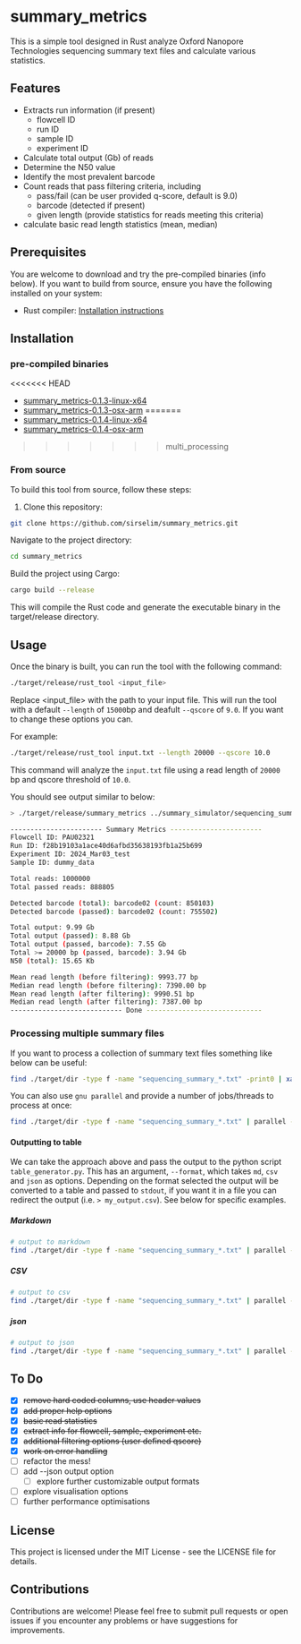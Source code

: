 # summary_metrics

This is a simple tool designed in Rust analyze Oxford Nanopore Technologies sequencing summary text files and calculate various statistics.

## Features

- Extracts run information (if present)
  - flowcell ID
  - run ID
  - sample ID
  - experiment ID
- Calculate total output (Gb) of reads
- Determine the N50 value
- Identify the most prevalent barcode
- Count reads that pass filtering criteria, including
  - pass/fail (can be user provided q-score, default is 9.0)
  - barcode (detected if present)
  - given length (provide statistics for reads meeting this criteria)
- calculate basic read length statistics (mean, median)

## Prerequisites

You are welcome to download and try the pre-compiled binaries (info below). If you want to build from source, ensure you have the following installed on your system:

- Rust compiler: [Installation instructions](https://www.rust-lang.org/tools/install)

## Installation

### pre-compiled binaries

<<<<<<< HEAD
- [summary_metrics-0.1.3-linux-x64](https://github.com/sirselim/summary_metrics/raw/main/binaries/summary_metrics-0.1.3-linux-x64.tar.gz)
- [summary_metrics-0.1.3-osx-arm](https://github.com/sirselim/summary_metrics/raw/main/binaries/summary_metrics-0.1.3-osx-arm64.tar.gz)
=======
- [summary_metrics-0.1.4-linux-x64](https://github.com/sirselim/summary_metrics/raw/main/binaries/summary_metrics-0.1.4-linux-x64.tar.gz)
- [summary_metrics-0.1.4-osx-arm](https://github.com/sirselim/summary_metrics/raw/main/binaries/summary_metrics-0.1.4-osx-arm64.tar.gz)
>>>>>>> multi_processing

### From source

To build this tool from source, follow these steps:

1. Clone this repository:

```bash
git clone https://github.com/sirselim/summary_metrics.git
```

Navigate to the project directory:

```bash
cd summary_metrics
```

Build the project using Cargo:

```bash
cargo build --release
```

This will compile the Rust code and generate the executable binary in the target/release directory.

## Usage

Once the binary is built, you can run the tool with the following command:

```bash
./target/release/rust_tool <input_file>
```

Replace <input_file> with the path to your input file. This will run the tool with a default `--length` of `15000`bp and deafult `--qscore` of `9.0`. If you want to change these options you can.

For example:

```bash
./target/release/rust_tool input.txt --length 20000 --qscore 10.0
```

This command will analyze the `input.txt` file using a read length of `20000` bp and qscore threshold of `10.0`.

You should see output similar to below:

```bash
> ./target/release/summary_metrics ../summary_simulator/sequencing_summary_sim_data.txt --length 20000 --qscore 10.0

----------------------- Summary Metrics -----------------------
Flowcell ID: PAU02321
Run ID: f28b19103a1ace40d6afbd35638193fb1a25b699
Experiment ID: 2024_Mar03_test
Sample ID: dummy_data

Total reads: 1000000
Total passed reads: 888805

Detected barcode (total): barcode02 (count: 850103)
Detected barcode (passed): barcode02 (count: 755502)

Total output: 9.99 Gb
Total output (passed): 8.88 Gb
Total output (passed, barcode): 7.55 Gb
Total >= 20000 bp (passed, barcode): 3.94 Gb
N50 (total): 15.65 Kb

Mean read length (before filtering): 9993.77 bp
Median read length (before filtering): 7390.00 bp
Mean read length (after filtering): 9990.51 bp
Median read length (after filtering): 7387.00 bp
---------------------------- Done -----------------------------
```

### Processing multiple summary files

If you want to process a collection of summary text files something like below can be useful:

```bash
find ./target/dir -type f -name "sequencing_summary_*.txt" -print0 | xargs -0 -I{} sh -c 'echo "Processing {}"; ./target/release/summary_metrics {} --length 15000 --qscore 9.0'
```

You can also use `gnu parallel` and provide a number of jobs/threads to process at once:

```bash
find ./target/dir -type f -name "sequencing_summary_*.txt" | parallel -j 24 'echo -e "\nProcessing {}"; ./target/release/summary_metrics {} --length 15000 --qscore 9.0'
```

#### Outputting to table

We can take the approach above and pass the output to the python script `table_generator.py`. This has an argument, `--format`, which takes `md`, `csv` 
and `json` as options. Depending on the format selected the output will be converted to a table and passed to `stdout`, if you want it in a file you
can redirect the output (i.e. `> my_output.csv`). See below for specific examples.

##### Markdown

```bash
# output to markdown
find ./target/dir -type f -name "sequencing_summary_*.txt" | parallel -j 24 'echo -e "\nProcessing {}"; ./target/release/summary_metrics {} --length 15000' | python3 ./table_generator.py --format md > my_output.md
```

##### CSV

```bash
# output to csv
find ./target/dir -type f -name "sequencing_summary_*.txt" | parallel -j 24 'echo -e "\nProcessing {}"; ./target/release/summary_metrics {} --length 15000' | python3 ./table_generator.py --format csv > my_output.csv
```

##### json

```bash
# output to json
find ./target/dir -type f -name "sequencing_summary_*.txt" | parallel -j 24 'echo -e "\nProcessing {}"; ./target/release/summary_metrics {} --length 15000' | python3 ./table_generator.py --format json > my_output.json
```

## To Do

- [X] ~~remove hard coded columns, use header values~~
- [X] ~~add proper help options~~
- [X] ~~basic read statistics~~
- [X] ~~extract info for flowcell, sample, experiment etc.~~
- [X] ~~additional filtering options (user defined qscore)~~
- [X] ~~work on error handling~~
- [ ] refactor the mess!
- [ ] add --json output option
  - [ ] explore further customizable output formats
- [ ] explore visualisation options
- [ ] further performance optimisations

## License

This project is licensed under the MIT License - see the LICENSE file for details.

## Contributions

Contributions are welcome! Please feel free to submit pull requests or open issues if you encounter any problems or have suggestions for improvements.
